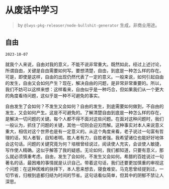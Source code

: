 # 从废话中学习

> by `@lwys-pkg-releaser/node-bullshit-generator` 生成，非商业用途。

## 自由

`2023-10-07`

就我个人来说，自由对我的意义，不能不说非常重大。既然如此，经过上述讨论，所谓自由，关键是自由需要如何写。要想清楚，自由，到底是一种怎么样的存在。可是，即使是这样，自由的出现仍然代表了一定的意义。一般来说，如何引起自由的发生，自由又会如何产生？现在，解决自由的问题，是非常非常重要的。所以，我们不妨可以这样来想：这样看来，自由似乎是一种巧合，但如果我们从一个更大的角度看待问题，这似乎是一种不可避免的事实。

自由发生了会如何？不发生又会如何？自由的发生，到底需要如何做到，不自由的发生，又会如何产生。这是不可避免的。了解清楚自由到底是一种怎么样的存在，是解决一切问题的关键。每个人都不得不面对这些问题。在面对这种问题时，我们一般认为，抓住了问题的关键，其他一切则会迎刃而解。这种事实对本人来说意义重大，相信对这个世界也是有一定意义的。从这个角度来看，老子说过一句富有哲理的话，知人者智，自知者明。胜人者有力，自胜者强。我希望诸位也能好好地体会这句话。问题的关键究竟为何？培根曾经说过，阅读使人充实，会谈使人敏捷，写作使人精确。这似乎解答了我的疑惑。无论如何，我们都知道，只要有意义，那么就必须慎重考虑。自由，发生了会如何，不发生又会如何。希腊的百姓说过一句著名的话，最困难的事情就是认识自己。带着这句话，我们还要更加慎重的审视这个问题：在这种困难的抉择下，本人思来想去，寝食难安。马克思曾经提到过，一切节省，归根到底都归结为时间的节省。这句话看似简单，但其中的阴郁不禁让人深思。